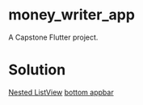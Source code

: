 # money_writer_app

A Capstone Flutter project.

# Solution

[Nested ListView](https://stackoverflow.com/questions/45270900/how-to-implement-nested-listview-in-flutter)
[bottom appbar](https://stackoverflow.com/questions/60214248/flutter-how-to-automatically-update-appbar-bottom-height-depending-on-child-hei)